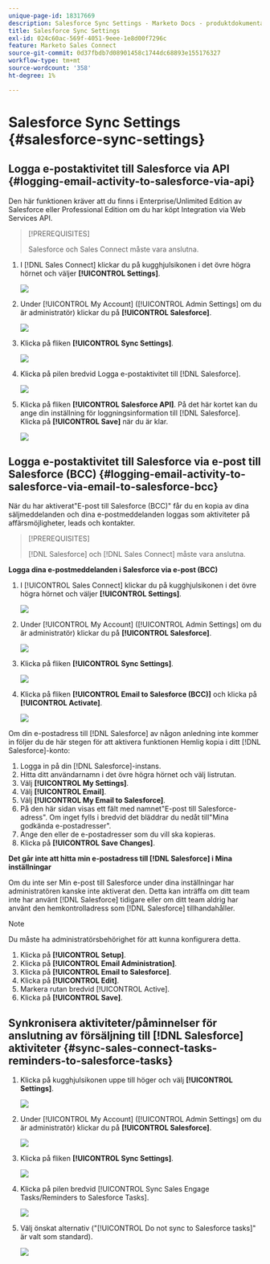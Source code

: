 ```yaml
---
unique-page-id: 18317669
description: Salesforce Sync Settings - Marketo Docs - produktdokumentation
title: Salesforce Sync Settings
exl-id: 024c60ac-569f-4051-9eee-1e8d00f7296c
feature: Marketo Sales Connect
source-git-commit: 0d37fbdb7d08901458c1744dc68893e155176327
workflow-type: tm+mt
source-wordcount: '358'
ht-degree: 1%

---
```


# Salesforce Sync Settings {#salesforce-sync-settings}

## Logga e-postaktivitet till Salesforce via API {#logging-email-activity-to-salesforce-via-api}

Den här funktionen kräver att du finns i Enterprise/Unlimited Edition av Salesforce eller Professional Edition om du har köpt Integration via Web Services API.

>[!PREREQUISITES]
>
>Salesforce och Sales Connect måste vara anslutna.

1. I [!DNL Sales Connect] klickar du på kugghjulsikonen i det övre högra hörnet och väljer **[!UICONTROL Settings]**.

   ![](assets/one-2.png)

1. Under [!UICONTROL My Account] ([!UICONTROL Admin Settings] om du är administratör) klickar du på **[!UICONTROL Salesforce]**.

   ![](assets/two-2.png)

1. Klicka på fliken **[!UICONTROL Sync Settings]**.

   ![](assets/three-1.png)

1. Klicka på pilen bredvid Logga e-postaktivitet till [!DNL Salesforce].

   ![](assets/four-1.png)

1. Klicka på fliken **[!UICONTROL Salesforce API]**. På det här kortet kan du ange din inställning för loggningsinformation till [!DNL Salesforce]. Klicka på **[!UICONTROL Save]** när du är klar.

   ![](assets/five.png)

## Logga e-postaktivitet till Salesforce via e-post till Salesforce (BCC) {#logging-email-activity-to-salesforce-via-email-to-salesforce-bcc}

När du har aktiverat&quot;E-post till Salesforce (BCC)&quot; får du en kopia av dina säljmeddelanden och dina e-postmeddelanden loggas som aktiviteter på affärsmöjligheter, leads och kontakter.

>[!PREREQUISITES]
>
>[!DNL Salesforce] och [!DNL Sales Connect] måste vara anslutna.

**Logga dina e-postmeddelanden i Salesforce via e-post (BCC)**

1. I [!UICONTROL Sales Connect] klickar du på kugghjulsikonen i det övre högra hörnet och väljer **[!UICONTROL Settings]**.

   ![](assets/one-3.png)

1. Under [!UICONTROL My Account] ([!UICONTROL Admin Settings] om du är administratör) klickar du på **[!UICONTROL Salesforce]**.

   ![](assets/two-3.png)

1. Klicka på fliken **[!UICONTROL Sync Settings]**.

   ![](assets/three-1.png)

1. Klicka på fliken **[!UICONTROL Email to Salesforce (BCC)]** och klicka på **[!UICONTROL Activate]**.

   ![](assets/six-2.png)

Om din e-postadress till [!DNL Salesforce] av någon anledning inte kommer in följer du de här stegen för att aktivera funktionen Hemlig kopia i ditt [!DNL Salesforce]-konto:

1. Logga in på din [!DNL Salesforce]-instans.
1. Hitta ditt användarnamn i det övre högra hörnet och välj listrutan.
1. Välj **[!UICONTROL My Settings]**.
1. Välj **[!UICONTROL Email]**.
1. Välj **[!UICONTROL My Email to Salesforce]**.
1. På den här sidan visas ett fält med namnet&quot;E-post till Salesforce-adress&quot;. Om inget fylls i bredvid det bläddrar du nedåt till&quot;Mina godkända e-postadresser&quot;.
1. Ange den eller de e-postadresser som du vill ska kopieras.
1. Klicka på **[!UICONTROL Save Changes]**.

**Det går inte att hitta min e-postadress till [!DNL Salesforce] i Mina inställningar**

Om du inte ser Min e-post till Salesforce under dina inställningar har administratören kanske inte aktiverat den. Detta kan inträffa om ditt team inte har använt [!DNL Salesforce] tidigare eller om ditt team aldrig har använt den hemkontrolladress som [!DNL Salesforce] tillhandahåller.

>[!NOTE]
>
>Du måste ha administratörsbehörighet för att kunna konfigurera detta.

1. Klicka på **[!UICONTROL Setup]**.
1. Klicka på **[!UICONTROL Email Administration]**.
1. Klicka på **[!UICONTROL Email to Salesforce]**.
1. Klicka på **[!UICONTROL Edit]**.
1. Markera rutan bredvid [!UICONTROL Active].
1. Klicka på **[!UICONTROL Save]**.

## Synkronisera aktiviteter/påminnelser för anslutning av försäljning till [!DNL Salesforce] aktiviteter {#sync-sales-connect-tasks-reminders-to-salesforce-tasks}

1. Klicka på kugghjulsikonen uppe till höger och välj **[!UICONTROL Settings]**.

   ![](assets/one-3.png)

1. Under [!UICONTROL My Account] ([!UICONTROL Admin Settings] om du är administratör) klickar du på **[!UICONTROL Salesforce]**.

   ![](assets/two-2.png)

1. Klicka på fliken **[!UICONTROL Sync Settings]**.

   ![](assets/three-1.png)

1. Klicka på pilen bredvid [!UICONTROL Sync Sales Engage Tasks/Reminders to Salesforce Tasks].

   ![](assets/seven-2.png)

1. Välj önskat alternativ (&quot;[!UICONTROL Do not sync to Salesforce tasks]&quot; är valt som standard).

   ![](assets/eight.png)
